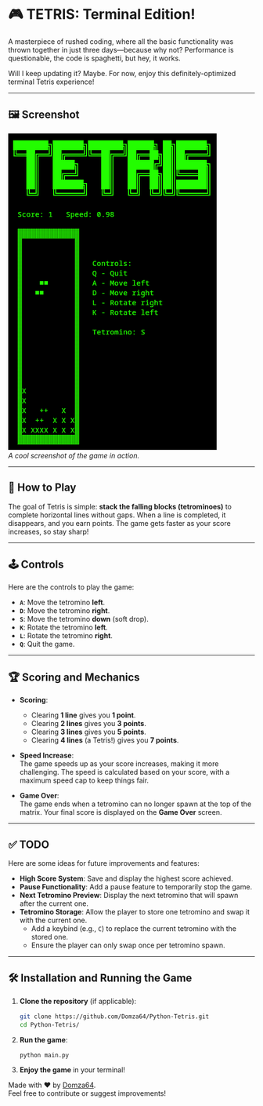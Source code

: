 # 🎮 TETRIS: Terminal Edition!

A masterpiece of rushed coding, where all the basic functionality was thrown together in just three days—because why not? Performance is questionable, the code is spaghetti, but hey, it works.

Will I keep updating it? Maybe. For now, enjoy this definitely-optimized terminal Tetris experience!

---

## 🖼️ Screenshot

![Tetris Screenshot](screenshot.png)  
_A cool screenshot of the game in action._

---

## 🎯 How to Play

The goal of Tetris is simple: **stack the falling blocks (tetrominoes)** to complete horizontal lines without gaps. When a line is completed, it disappears, and you earn points. The game gets faster as your score increases, so stay sharp!

---

## 🕹️ Controls

Here are the controls to play the game:

- **`A`**: Move the tetromino **left**.
- **`D`**: Move the tetromino **right**.
- **`S`**: Move the tetromino **down** (soft drop).
- **`K`**: Rotate the tetromino **left**.
- **`L`**: Rotate the tetromino **right**.
- **`Q`**: Quit the game.

---

## 🏆 Scoring and Mechanics

- **Scoring**:

  - Clearing **1 line** gives you **1 point**.
  - Clearing **2 lines** gives you **3 points**.
  - Clearing **3 lines** gives you **5 points**.
  - Clearing **4 lines** (a Tetris!) gives you **7 points**.

- **Speed Increase**:  
  The game speeds up as your score increases, making it more challenging. The speed is calculated based on your score, with a maximum speed cap to keep things fair.

- **Game Over**:  
  The game ends when a tetromino can no longer spawn at the top of the matrix. Your final score is displayed on the **Game Over** screen.

---

## ✅ TODO

Here are some ideas for future improvements and features:

- **High Score System**: Save and display the highest score achieved.
- **Pause Functionality**: Add a pause feature to temporarily stop the game.
- **Next Tetromino Preview**: Display the next tetromino that will spawn after the current one.
- **Tetromino Storage**: Allow the player to store one tetromino and swap it with the current one.
  - Add a keybind (e.g., `C`) to replace the current tetromino with the stored one.
  - Ensure the player can only swap once per tetromino spawn.

---

## 🛠️ Installation and Running the Game

1. **Clone the repository** (if applicable):

   ```bash
   git clone https://github.com/Domza64/Python-Tetris.git
   cd Python-Tetris/
   ```

2. **Run the game**:

   ```bash
   python main.py
   ```

3. **Enjoy the game** in your terminal!

Made with ❤️ by [Domza64](https://domza.xyz).  
Feel free to contribute or suggest improvements!
